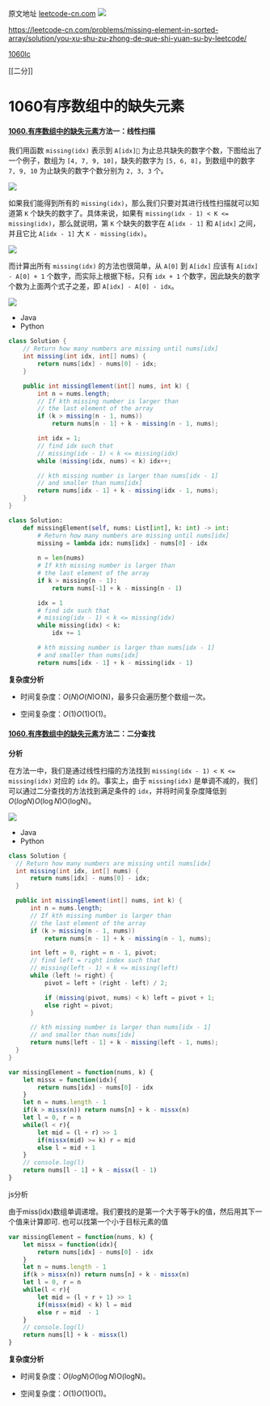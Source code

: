 原文地址 [leetcode-cn.com](https://leetcode-cn.com/problems/missing-element-in-sorted-array/solution/you-xu-shu-zu-zhong-de-que-shi-yuan-su-by-leetcode/) ![](https://assets.leetcode-cn.com/aliyun-lc-upload/uploaded_files/2021/03/73c9f099-abbe-4d94-853f-f8abffd459cd/leetcode.png?x-oss-process=image%2Fresize%2Ch_38%2Cw_38)

https://leetcode-cn.com/problems/missing-element-in-sorted-array/solution/you-xu-shu-zu-zhong-de-que-shi-yuan-su-by-leetcode/

[1060lc](https://leetcode-cn.com/problems/missing-element-in-sorted-array/)

[[二分]]

1060有序数组中的缺失元素
==========



#### [1060.有序数组中的缺失元素](1060.%E6%9C%89%E5%BA%8F%E6%95%B0%E7%BB%84%E4%B8%AD%E7%9A%84%E7%BC%BA%E5%A4%B1%E5%85%83%E7%B4%A0.md#%E6%96%B9%E6%B3%95%E4%B8%80%EF%BC%9A%E7%BA%BF%E6%80%A7%E6%89%AB%E6%8F%8F)方法一：线性扫描

我们用函数 `missing(idx)` 表示到 `A[idx]` 为止总共缺失的数字个数，下图给出了一个例子，数组为 `[4, 7, 9, 10]`，缺失的数字为 `[5, 6, 8]`，到数组中的数字 `7, 9, 10` 为止缺失的数字个数分别为 `2, 3, 3` 个。

![](有序数组中的缺失元素.assets/function.png)

如果我们能得到所有的 `missing(idx)`，那么我们只要对其进行线性扫描就可以知道第 `K` 个缺失的数字了。具体来说，如果有 `missing(idx - 1) < K <= missing(idx)`，那么就说明，第 `K` 个缺失的数字在 `A[idx - 1]` 和 `A[idx]` 之间，并且它比 `A[idx - 1]` 大 `K - missing(idx)`。

![](有序数组中的缺失元素.assets/algor.png)

而计算出所有 `missing(idx)` 的方法也很简单，从 `A[0]` 到 `A[idx]` 应该有 `A[idx] - A[0] + 1` 个数字，而实际上根据下标，只有 `idx + 1` 个数字，因此缺失的数字个数为上面两个式子之差，即 `A[idx] - A[0] - idx`。

![](有序数组中的缺失元素.assets/missing.png)

*   Java
*   Python

```java
class Solution {
    // Return how many numbers are missing until nums[idx]
    int missing(int idx, int[] nums) {
        return nums[idx] - nums[0] - idx;
    }

    public int missingElement(int[] nums, int k) {
        int n = nums.length;
        // If kth missing number is larger than 
        // the last element of the array
        if (k > missing(n - 1, nums))
            return nums[n - 1] + k - missing(n - 1, nums);

        int idx = 1;
        // find idx such that 
        // missing(idx - 1) < k <= missing(idx)
        while (missing(idx, nums) < k) idx++;

        // kth missing number is larger than nums[idx - 1]
        // and smaller than nums[idx]
        return nums[idx - 1] + k - missing(idx - 1, nums);
    }
}
```

```python
class Solution:
    def missingElement(self, nums: List[int], k: int) -> int:
        # Return how many numbers are missing until nums[idx]
        missing = lambda idx: nums[idx] - nums[0] - idx
                
        n = len(nums)
        # If kth missing number is larger than 
        # the last element of the array
        if k > missing(n - 1):
            return nums[-1] + k - missing(n - 1) 

        idx = 1
        # find idx such that 
        # missing(idx - 1) < k <= missing(idx)
        while missing(idx) < k:
            idx += 1

        # kth missing number is larger than nums[idx - 1]
        # and smaller than nums[idx]
        return nums[idx - 1] + k - missing(idx - 1)
```

**复杂度分析**

*   时间复杂度：$O(N)O(N)$O(N)，最多只会遍历整个数组一次。
    
*   空间复杂度：$O(1)O(1)$O(1)。
    

#### [1060.有序数组中的缺失元素](1060.%E6%9C%89%E5%BA%8F%E6%95%B0%E7%BB%84%E4%B8%AD%E7%9A%84%E7%BC%BA%E5%A4%B1%E5%85%83%E7%B4%A0.md#%E6%96%B9%E6%B3%95%E4%BA%8C%EF%BC%9A%E4%BA%8C%E5%88%86%E6%9F%A5%E6%89%BE)方法二：二分查找

**分析**

在方法一中，我们是通过线性扫描的方法找到 `missing(idx - 1) < K <= missing(idx)` 对应的 `idx` 的。事实上，由于 `missing(idx)` 是单调不减的，我们可以通过二分查找的方法找到满足条件的 `idx`，并将时间复杂度降低到 $O(log⁡N)O(\log N)$O(logN)。

![](有序数组中的缺失元素.assets/inary.png)

*   Java
*   Python

```java
class Solution {
  // Return how many numbers are missing until nums[idx]
  int missing(int idx, int[] nums) {
      return nums[idx] - nums[0] - idx;
  }

  public int missingElement(int[] nums, int k) {
      int n = nums.length;
      // If kth missing number is larger than 
      // the last element of the array
      if (k > missing(n - 1, nums))
          return nums[n - 1] + k - missing(n - 1, nums);

      int left = 0, right = n - 1, pivot;
      // find left = right index such that 
      // missing(left - 1) < k <= missing(left)
      while (left != right) {
          pivot = left + (right - left) / 2;

          if (missing(pivot, nums) < k) left = pivot + 1;
          else right = pivot;
      }

      // kth missing number is larger than nums[idx - 1]
      // and smaller than nums[idx]
      return nums[left - 1] + k - missing(left - 1, nums);
  }
}
```

```javascript
var missingElement = function(nums, k) {
    let missx = function(idx){
        return nums[idx] - nums[0] - idx
    }
    let n = nums.length - 1
    if(k > missx(n)) return nums[n] + k - missx(n)
    let l = 0, r = n
    while(l < r){
        let mid = (l + r) >> 1
        if(missx(mid) >= k) r = mid
        else l = mid + 1
    }
    // console.log(l)
    return nums[l - 1] + k - missx(l - 1)
}
```

js分析

由于miss(idx)数组单调递增。我们要找的是第一个大于等于k的值，然后用其下一个值来计算即可. 也可以找第一个小于目标元素的值

```javascript
var missingElement = function(nums, k) {
    let missx = function(idx){
        return nums[idx] - nums[0] - idx
    }
    let n = nums.length - 1
    if(k > missx(n)) return nums[n] + k - missx(n)
    let l = 0, r = n
    while(l < r){
        let mid = (l + r + 1) >> 1
        if(missx(mid) < k) l = mid
        else r = mid  - 1
    }
    // console.log(l)
    return nums[l] + k - missx(l)
}
```





**复杂度分析**

*   时间复杂度：$O(log⁡N)O(\log N)$O(logN)。
    
*   空间复杂度：$O(1)O(1)$O(1)。
    

